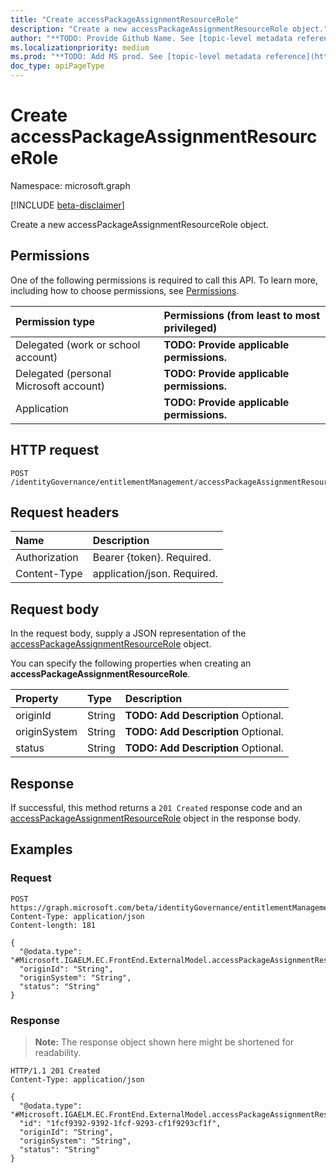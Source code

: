 ```yaml
---
title: "Create accessPackageAssignmentResourceRole"
description: "Create a new accessPackageAssignmentResourceRole object."
author: "**TODO: Provide Github Name. See [topic-level metadata reference](https://msgo.azurewebsites.net/add/document/guidelines/metadata.html#topic-level-metadata)**"
ms.localizationpriority: medium
ms.prod: "**TODO: Add MS prod. See [topic-level metadata reference](https://msgo.azurewebsites.net/add/document/guidelines/metadata.html#topic-level-metadata)**"
doc_type: apiPageType
---
```


# Create accessPackageAssignmentResourceRole
Namespace: microsoft.graph

[!INCLUDE [beta-disclaimer](../../includes/beta-disclaimer.md)]

Create a new accessPackageAssignmentResourceRole object.

## Permissions
One of the following permissions is required to call this API. To learn more, including how to choose permissions, see [Permissions](/graph/permissions-reference).

|Permission type|Permissions (from least to most privileged)|
|:---|:---|
|Delegated (work or school account)|**TODO: Provide applicable permissions.**|
|Delegated (personal Microsoft account)|**TODO: Provide applicable permissions.**|
|Application|**TODO: Provide applicable permissions.**|

## HTTP request

<!-- {
  "blockType": "ignored"
}
-->
``` http
POST /identityGovernance/entitlementManagement/accessPackageAssignmentResourceRoles
```

## Request headers
|Name|Description|
|:---|:---|
|Authorization|Bearer {token}. Required.|
|Content-Type|application/json. Required.|

## Request body
In the request body, supply a JSON representation of the [accessPackageAssignmentResourceRole](../resources/accesspackageassignmentresourcerole.md) object.

You can specify the following properties when creating an **accessPackageAssignmentResourceRole**.

|Property|Type|Description|
|:---|:---|:---|
|originId|String|**TODO: Add Description** Optional.|
|originSystem|String|**TODO: Add Description** Optional.|
|status|String|**TODO: Add Description** Optional.|



## Response

If successful, this method returns a `201 Created` response code and an [accessPackageAssignmentResourceRole](../resources/accesspackageassignmentresourcerole.md) object in the response body.

## Examples

### Request
<!-- {
  "blockType": "request",
  "name": "create_accesspackageassignmentresourcerole_from_"
}
-->
``` http
POST https://graph.microsoft.com/beta/identityGovernance/entitlementManagement/accessPackageAssignmentResourceRoles
Content-Type: application/json
Content-length: 181

{
  "@odata.type": "#Microsoft.IGAELM.EC.FrontEnd.ExternalModel.accessPackageAssignmentResourceRole",
  "originId": "String",
  "originSystem": "String",
  "status": "String"
}
```


### Response
>**Note:** The response object shown here might be shortened for readability.
<!-- {
  "blockType": "response",
  "truncated": true,
  "@odata.type": "Microsoft.IGAELM.EC.FrontEnd.ExternalModel.accessPackageAssignmentResourceRole"
}
-->
``` http
HTTP/1.1 201 Created
Content-Type: application/json

{
  "@odata.type": "#Microsoft.IGAELM.EC.FrontEnd.ExternalModel.accessPackageAssignmentResourceRole",
  "id": "1fcf9392-9392-1fcf-9293-cf1f9293cf1f",
  "originId": "String",
  "originSystem": "String",
  "status": "String"
}
```

